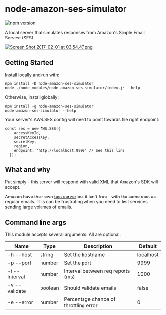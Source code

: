 # node-amazon-ses-simulator

[![npm version](https://badge.fury.io/js/node-amazon-ses-simulator.svg)](https://badge.fury.io/js/node-amazon-ses-simulator)

A local server that simulates responses from Amazon's Simple Email Service (SES).

[![Screen Shot 2017-02-01 at 03.54.47.png](https://s29.postimg.org/4j0uh0xvb/Screen_Shot_2017_02_01_at_03_54_47.png)](https://postimg.org/image/hzxszw86r/)

## Getting Started

Install locally and run with:

```
npm install -D node-amazon-ses-simulator
node ./node_modules/node-amazon-ses-simulator/index.js --help
```
Otherwise, install globally:

```
npm install -g node-amazon-ses-simulator
node-amazon-ses-simulator --help
```

Your server's AWS.SES config will need to point towards the right endpoint:

```
const ses = new AWS.SES({
    accessKeyId,
    secretAccessKey,
    secretKey,
    region,
    endpoint: 'http://localhost:9999' // See this line
  });
```

## What and why

Put simply - this server will respond with valid XML that Amazon's SDK will accept.

Amazon have their own [test server](https://docs.aws.amazon.com/ses/latest/DeveloperGuide/mailbox-simulator.html) but it isn't free - with the same cost as regular emails. This can be frustrating when you need to test services sending large volumes of emails.

## Command line args

This module accepts several arguments. All are optional.


| Name            | Type                    | Description                                                 | Default             |
|-----------------|-------------------------|-------------------------------------------------------------|---------------------|
| -h --host       | string                  | Set the hostname                                            | localhost           |
| -p --port       | number                  | Set the port                                                | 9999                |
| -i --interval   | number                  | Interval between req reports (ms)                           | 1000                |
| -v --validate   | boolean                 | Should validate emails                                      | false               |
| -e --error      | number                  | Percentage chance of throttling error                       | 0                   |
